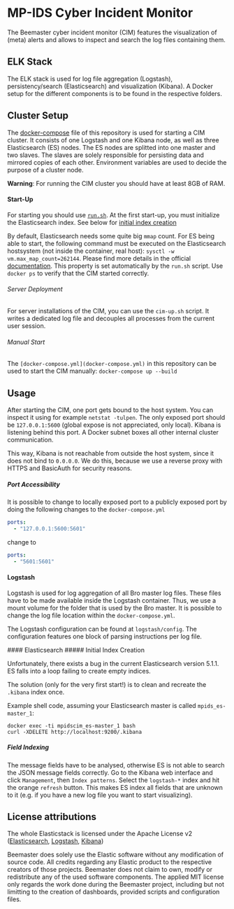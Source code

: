 # MP-IDS Cyber Incident Monitor

The Beemaster cyber incident monitor (CIM) features the visualization of (meta) alerts and allows to inspect and search the log files containing them.


## ELK Stack

The ELK stack is used for log file aggregation (Logstash), persistency/search (Elasticsearch) and visualization (Kibana). A Docker setup for the different components is to be found in the respective folders.

## Cluster Setup

The [docker-compose](docker-compose.yml) file of this repository is used for starting a CIM cluster. It consists of one Logstash and one Kibana node, as well as three Elasticsearch (ES) nodes. The ES nodes are splitted into one master and two slaves. The slaves are solely responsible for persisting data and mirrored copies of each other. Environment variables are used to decide the purpose of a cluster node.

**Warning**: For running the CIM cluster you should have at least 8GB of RAM.


#### Start-Up

For starting you should use [`run.sh`](run.sh). At the first start-up, you must initialize the Elasticsearch index. See below for [initial index creation](#init_es)

By default, Elasticsearch needs some quite big ``mmap`` count. For ES being able to start, the following command must be executed on the Elasticsearch hostsystem (not inside the container, real host): `sysctl -w vm.max_map_count=262144`. Please find more details in the official [documentation](https://www.elastic.co/guide/en/elasticsearch/reference/current/vm-max-map-count.html). This property is set automatically by the `run.sh` script. Use `docker ps` to verify that the CIM started correctly.

###### Server Deployment

For server installations of the CIM, you can use the `cim-up.sh` script. It writes a dedicated log file and decouples all processes from the current user session.

###### Manual Start

The `[docker-compose.yml](docker-compose.yml)` in this repository can be used to start the CIM manually: `docker-compose up --build`


## Usage

After starting the CIM, one port gets bound to the host system. You can inspect it using for example `netstat -tulpen`. The only exposed port should be `127.0.0.1:5600` (global expose is not appreciated, only local). Kibana is listening behind this port. A Docker subnet boxes all other internal cluster communication.

This way, Kibana is not reachable from outside the host system, since it does not bind to `0.0.0.0`. We do this, because we use a reverse proxy with HTTPS and BasicAuth for security reasons.

##### Port Accessibility

It is possible to change to locally exposed port to a publicly exposed port by doing the following changes to the `docker-compose.yml`

```yaml
ports:
  - "127.0.0.1:5600:5601"
```
change to
```yaml
ports:
  - "5601:5601"
```

#### Logstash

Logstash is used for log aggregation of all Bro master log files. These files have to be made available inside the Logstash container. Thus, we use a mount volume for the folder that is used by the Bro master. It is possible to change the log file location within the `docker-compose.yml`.

The Logstash configuration can be found at `logstash/config`. The configuration features one block of parsing instructions per log file.

<a name="init_es"/>
#### Elasticsearch
##### Initial Index Creation

Unfortunately, there exists a bug in the current Elasticsearch version 5.1.1. ES falls into a loop failing to create empty indices.

The solution (only for the very first start!) is to clean and recreate the `.kibana` index once.

Example shell code, assuming your Elasticsearch master is called `mpids_es-master_1`:
```shell
docker exec -ti mpidscim_es-master_1 bash
curl -XDELETE http://localhost:9200/.kibana
```

##### Field Indexing

The message fields have to be analysed, otherwise ES is not able to search the JSON message fields correctly. Go to the Kibana web interface and click `Management`, then `Index patterns`. Select the `logstash-*` index and hit the orange `refresh` button. This makes ES index all fields that are unknown to it (e.g. if you have a new log file you want to start visualizing).


## License attributions

The whole Elasticstack is licensed under the Apache License v2 ([Elasticsearch](https://github.com/elastic/elasticsearch/blob/master/LICENSE.txt), [Logstash](https://github.com/elastic/logstash/blob/master/LICENSE), [Kibana](https://github.com/elastic/kibana/blob/master/LICENSE.md))

Beemaster does solely use the Elastic software without any modification of source code. All credits regarding any Elastic product to the respective creators of those projects. Beemaster does not claim to own, modify or redistribute any of the used software components. The applied MIT license only regards the work done during the Beemaster project, including but not limitting to the creation of dashboards, provided scripts and configuration files.